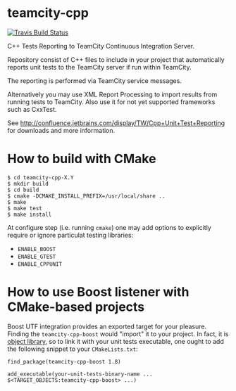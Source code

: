 teamcity-cpp
============

[![Travis Build Status](https://travis-ci.org/JetBrains/teamcity-cpp.svg?branch=master)](https://travis-ci.org/JetBrains/teamcity-cpp)

C++ Tests Reporting to TeamCity Continuous Integration Server.

Repository consist of C++ files to include in your project that automatically reports unit tests to the TeamCity server if run within TeamCity.

The reporting is performed via TeamCity service messages.

Alternatively you may use XML Report Processing to import results from running tests to TeamCity.
Also use it for not yet supported frameworks such as CxxTest.

See http://confluence.jetbrains.com/display/TW/Cpp+Unit+Test+Reporting for downloads and more information.


How to build with CMake
=======================

    $ cd teamcity-cpp-X.Y
    $ mkdir build
    $ cd build
    $ cmake -DCMAKE_INSTALL_PREFIX=/usr/local/share ..
    $ make
    $ make test
    $ make install

At configure step (i.e. running `cmake`) one may add options to explicitly require or ignore particulat testing libraries:
* `ENABLE_BOOST`
* `ENABLE_GTEST`
* `ENABLE_CPPUNIT`


How to use Boost listener with CMake-based projects
===================================================

Boost UTF integration provides an exported target for your pleasure. Finding the `teamcity-cpp-boost` would "import" it
to your project. In fact, it is [object library](https://cmake.org/cmake/help/latest/command/add_library.html#object-libraries),
so to link it with your unit tests executable, one ought to add the following snippet to your `CMakeLists.txt`:

    find_package(teamcity-cpp-boost 1.8)

    add_executable(your-unit-tests-binary-name ... $<TARGET_OBJECTS:teamcity-cpp-boost> ...)

